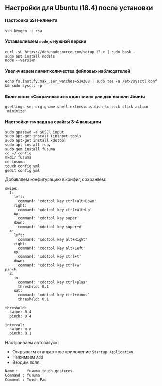 ## Настройки для Ubuntu (18.4) после установки

#### Настройка SSH-клиента
```
ssh-keygen -t rsa
```

#### Устанавливаем `nodejs` нужной версии
```
curl -sL https://deb.nodesource.com/setup_12.x | sudo bash -
sudo apt install nodejs
node --version
```

#### Увеличиваем лимит количества файловых наблюдателей
```
echo fs.inotify.max_user_watches=524288 | sudo tee -a /etc/sysctl.conf && sudo sysctl -p
```

#### Включение «Сворачивание в один клик» для док-панели Ubuntu
```
gsettings set org.gnome.shell.extensions.dash-to-dock click-action 'minimize'
```

#### Настройки тачпада на свайпы 3-4 пальцами
```
sudo gpasswd -a $USER input  
sudo apt-get install libinput-tools  
sudo apt-get install xdotool 
sudo apt install ruby  
sudo gem install fusuma  
cd ~/.config  
mkdir fusuma
cd fusuma
touch config.yml
gedit config.yml
```
Добавляем конфигурацию в конфиг, сохраняем:
```
swipe:
  3:
    left: 
      command: 'xdotool key ctrl+alt+Down'
    right: 
      command: 'xdotool key ctrl+alt+Up'
    up: 
      command: 'xdotool key super'
    down: 
      command: 'xdotool key super+d'
  4: 
    left: 
      command: 'xdotool key alt+Right'
    right: 
      command: 'xdotool key alt+Left'
    up: 
      command: 'xdotool key ctrl+t'
    down: 
      command: 'xdotool key ctrl+w'
pinch:
  2:
    in:
      command: 'xdotool key ctrl+plus'
      threshold: 0.1
    out:
      command: 'xdotool key ctrl+minus'
      threshold: 0.1

threshold:
  swipe: 0.4
  pinch: 0.4

interval:
  swipe: 0.8
  pinch: 0.1
```
Настраиваем автозапуск:
* Открываем стандартное приложение `Startup Application`
* Нажимаем `Add`
* Вводим поля:
```
Name :    fusuma touch gestures
Command : fusuma
Comment : Touch Pad
```
